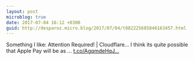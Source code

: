 ```yaml
---
layout: post
microblog: true
date: 2017-07-04 16:12 +0300
guid: http://desparoz.micro.blog/2017/07/04/t882225685846163457.html
---
```

Something I like: Attention Required! | Cloudflare…
I think its quite possible that Apple Pay will be as ... [t.co/AgqmdeHqJ...](https://t.co/AgqmdeHqJk)
